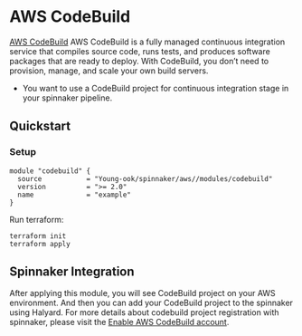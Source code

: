 # AWS CodeBuild
[AWS CodeBuild](https://aws.amazon.com/codebuild/) AWS CodeBuild is a fully managed continuous integration service that compiles source code, runs tests, and produces software packages that are ready to deploy. With CodeBuild, you don’t need to provision, manage, and scale your own build servers.

* You want to use a CodeBuild project for continuous integration stage in your spinnaker pipeline.

## Quickstart
### Setup
```hcl
module "codebuild" {
  source           = "Young-ook/spinnaker/aws//modules/codebuild"
  version          = ">= 2.0"
  name             = "example"
}
```
Run terraform:
```
terraform init
terraform apply
```

## Spinnaker Integration
After applying this module, you will see CodeBuild project on your AWS environment. And then you can add your CodeBuild project to the spinnaker using Halyard. For more details about codebuild project registration with spinnaker, please visit the [Enable AWS CodeBuild account](https://github.com/Young-ook/terraform-aws-spinnaker/blob/main/README.md#enable-aws-codebuild-account-in-spinnaker).
